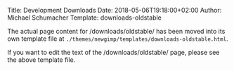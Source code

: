 Title: Development Downloads
Date: 2018-05-06T19:18:00+02:00
Author: Michael Schumacher
Template: downloads-oldstable

The actual page content for /downloads/oldstable/ has been moved into its own template
file at `./themes/newgimp/templates/downloads-oldstable.html`.

If you want to edit the text of the /downloads/oldstable/ page, please see the above
template file.
